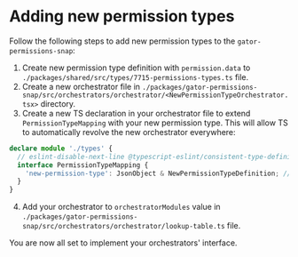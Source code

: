 # Adding new permission types

Follow the following steps to add new permission types to the `gator-permissions-snap`:

1. Create new permission type definition with `permission.data` to `./packages/shared/src/types/7715-permissions-types.ts` file.
2. Create a new orchestrator file in `./packages/gator-permissions-snap/src/orchestrators/orchestrator/<NewPermissionTypeOrchestrator.tsx>` directory.
3. Create a new TS declaration in your orchestrator file to extend `PermissionTypeMapping` with your new permission type. This will allow TS to automatically revolve the new orchestrator everywhere:

```ts
declare module './types' {
  // eslint-disable-next-line @typescript-eslint/consistent-type-definitions
  interface PermissionTypeMapping {
    'new-permission-type': JsonObject & NewPermissionTypeDefinition; // JsonObject & NewPermissionTypeDefinition to be compatible with the Snap JSON object type
  }
}
```

4. Add your orchestrator to `orchestratorModules` value in `./packages/gator-permissions-snap/src/orchestrators/orchestrator/lookup-table.ts` file.

You are now all set to implement your orchestrators' interface.
